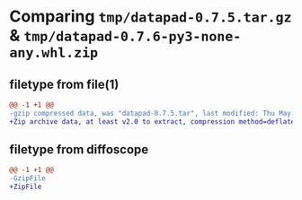 # Comparing `tmp/datapad-0.7.5.tar.gz` & `tmp/datapad-0.7.6-py3-none-any.whl.zip`

## filetype from file(1)

```diff
@@ -1 +1 @@
-gzip compressed data, was "datapad-0.7.5.tar", last modified: Thu May 23 17:58:10 2024, max compression
+Zip archive data, at least v2.0 to extract, compression method=deflate
```

## filetype from diffoscope

```diff
@@ -1 +1 @@
-GzipFile
+ZipFile
```

